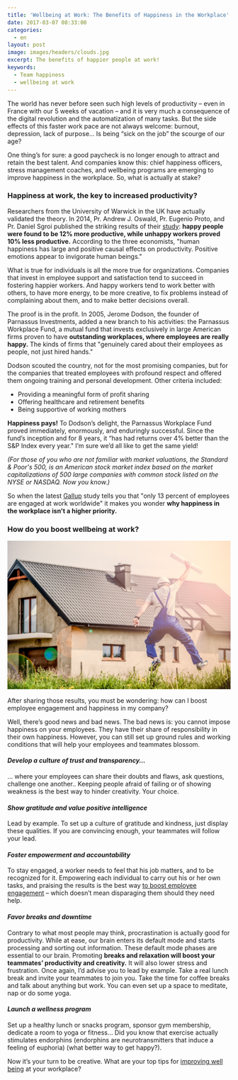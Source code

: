 ```yaml
---
title: 'Wellbeing at Work: The Benefits of Happiness in the Workplace'
date: 2017-03-07 08:33:00
categories:
  - en
layout: post
image: images/headers/clouds.jpg
excerpt: The benefits of happier people at work!
keywords:
  - Team happiness
  - well­being at work
---
```


The world has never before seen such high levels of productivity – even in France with our 5 weeks of vacation – and it is very much a consequence of the digital revolution and the automatization of many tasks. But the side effects of this faster work pace are not always welcome: burnout, depression, lack of purpose… Is being “sick on the job” the scourge of our age?

One thing’s for sure: a good paycheck is no longer enough to attract and retain the best talent. And companies know this: chief happiness officers, stress management coaches, and wellbeing programs are emerging to improve happiness in the workplace. So, what is actually at stake?

### Happiness at work, the key to increased productivity?

Researchers from the University of Warwick in the UK have actually validated the theory. In 2014, Pr. Andrew J. Oswald, Pr. Eugenio Proto, and Pr. Daniel Sgroi published the striking results of their [study](http://www2.warwick.ac.uk/fac/soc/economics/staff/eproto/workingpapers/happinessproductivity.pdf)\: **happy people were found to be 12% more productive, while unhappy workers proved 10% less productive.** According to the three economists, "human happiness has large and positive causal effects on productivity. Positive emotions appear to invigorate human beings."

What is true for individuals is all the more true for organizations. Companies that invest in employee support and satisfaction tend to succeed in fostering happier workers. And happy workers tend to work better with others, to have more energy, to be more creative, to fix problems instead of complaining about them, and to make better decisions overall.

The proof is in the profit. In 2005, Jerome Dodson, the founder of Parnassus Investments, added a new branch to his activities: the Parnassus Workplace Fund, a mutual fund that invests exclusively in large American firms proven to have **outstanding workplaces, where employees are really happy.** The kinds of firms that "genuinely cared about their employees as people, not just hired hands."

Dodson scouted the country, not for the most promising companies, but for the companies that treated employees with profound respect and offered them ongoing training and personal development. Other criteria included:

* Providing a meaningful form of profit sharing
* Offering healthcare and retirement benefits
* Being supportive of working mothers

**Happiness pays\!** To Dodson’s delight, the Parnassus Workplace Fund proved immediately, enormously, and enduringly successful. Since the fund’s inception and for 8 years, it “has had returns over 4% better than the S&P Index every year." I’m sure we’d all like to get the same yield\!

*(For those of you who are not familiar with market valuations, the Standard & Poor's 500, is an American stock market index based on the market capitalizations of 500 large companies with common stock listed on the NYSE or NASDAQ. Now you know.)*

So when the latest [Gallup](http://www.gallup.com/poll/165269/worldwide-employees-engaged-work.aspx) study tells you that "only 13 percent of employees are engaged at work worldwide" it makes you wonder **why happiness in the workplace isn't a higher priority.**

### How do you boost wellbeing at work?

<img class="center" src="/images/posts/building-joy-planning-plans.jpg">

After sharing those results, you must be wondering: how can I boost employee engagement and happiness in my company?

Well, there’s good news and bad news. The bad news is: you cannot impose happiness on your employees. They have their share of responsibility in their own happiness. However, you can still set up ground rules and working conditions that will help your employees and teammates blossom.

#### *Develop a culture of trust and transparency…*

… where your employees can share their doubts and flaws, ask questions, challenge one another.. Keeping people afraid of failing or of showing weakness is the best way to hinder creativity. Your choice.

#### *Show gratitude and value positive intelligence*

Lead by example. To set up a culture of gratitude and kindness, just display these qualities. If you are convincing enough, your teammates will follow your lead.

#### *Foster empowerment and accountability*

To stay engaged, a worker needs to feel that his job matters, and to be recognized for it. Empowering each individual to carry out his or her own tasks, and praising the results is the best way [to boost employee engagement](http://blog.teammood.com/engagement/tips/2013/07/30/how-to-improve-the-employee-engagement-with-these-5-great-tips.html) – which doesn’t mean disparaging them should they need help.

#### *Favor breaks and downtime*

Contrary to what most people may think, procrastination is actually good for productivity. While at ease, our brain enters its default mode and starts processing and sorting out information. These default mode phases are essential to our brain. Promoting **breaks and relaxation will boost your teammates’ productivity and creativity.** It will also lower stress and frustration. Once again, I’d advise you to lead by example. Take a real lunch break and invite your teammates to join you. Take the time for coffee breaks and talk about anything but work. You can even set up a space to meditate, nap or do some yoga.

#### *Launch a wellness program*

Set up a healthy lunch or snacks program, sponsor gym membership, dedicate a room to yoga or fitness… Did you know that exercise actually stimulates endorphins (endorphins are neurotransmitters that induce a feeling of euphoria) (what better way to get happy?).

Now it’s your turn to be creative. What are your top tips for [improving well being](/2019/03/29/why-doing-team-health-checks.html) at your workplace?